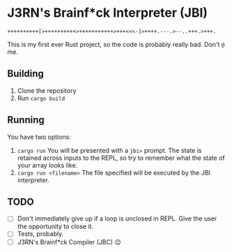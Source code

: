 # J3RN's Brainf*ck Interpreter (JBI)

```
++++++++++[>++++++++++>+++++++++++>+++<<<-]>++++.---.>--..+++.>+++.
```

This is my first ever Rust project, so the code is probably really bad. Don't `@` me.

## Building

1. Clone the repository
2. Run `cargo build`

## Running

You have two options:

1. `cargo run`
    You will be presented with a `jbi>` prompt. The state is retained across inputs to the REPL, so try to remember what the state of your array looks like.
2. `cargo run <filename>`
    The file specified will be executed by the JBI interpreter.

## TODO

- [ ] Don't immediately give up if a loop is unclosed in REPL. Give the user the opportunity to close it.
- [ ] Tests, probably.
- [ ] J3RN's Brainf*ck Compiler (JBC) :wink:
